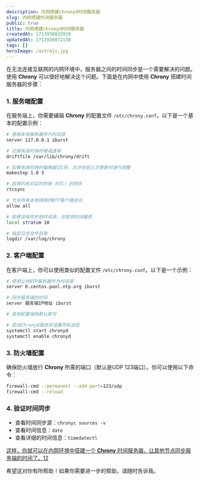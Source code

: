 ```yaml
---
description: 内网搭建chronyd时间服务器
slug: 内网搭建时间服务器
public: true
title: 内网搭建chronyd时间服务器
createdAt: 1713938815939
updatedAt: 1713938872138
tags: []
heroImage: /astrojs.jpg
---
```

在无法连接互联网的内网环境中，服务器之间的时间同步是一个需要解决的问题。使用 **Chrony** 可以很好地解决这个问题。下面是在内网中使用 **Chrony** 搭建时间服务器的步骤：

### 1. 服务端配置

在服务端上，你需要编辑 **Chrony** 的配置文件 `/etc/chrony.conf`。以下是一个基本的配置示例：

```bash
# 使用本地服务器作为时间源
server 127.0.0.1 iburst

# 记录系统时钟的增减速率
driftfile /var/lib/chrony/drift

# 如果系统时钟的偏移超过1秒，允许在前三次更新时进行调整
makestep 1.0 3

# 启用内核对实时时钟（RTC）的同步
rtcsync

# 允许所有本地网络的NTP客户端访问
allow all

# 即使没有同步到时间源，也提供时间服务
local stratum 10

# 指定日志文件目录
logdir /var/log/chrony
```

### 2. 客户端配置

在客户端上，你可以使用类似的配置文件 `/etc/chrony.conf`。以下是一个示例：

```bash
# 使用公共NTP服务器作为时间源
server 0.centos.pool.ntp.org iburst

# 同步服务端的时间
server 服务端IP地址 iburst

# 其他配置保持默认即可

# 启动Chronyd服务并设置开机自启
systemctl start chronyd
systemctl enable chronyd
```

### 3. 防火墙配置

确保防火墙放行 **Chrony** 所需的端口（默认是UDP 123端口）。你可以使用以下命令：

```bash
firewall-cmd --permanent --add-port=123/udp
firewall-cmd --reload
```

### 4. 验证时间同步

- 查看时间同步源：`chronyc sources -v`
- 查看时间信息：`date`
- 查看详细的时间信息：`timedatectl`

[这样，你就可以在内网环境中搭建一个 **Chrony** 时间服务器，让其他节点同步服务端的时间了。](https://blog.csdn.net/cyt0906/article/details/107310159)[1](https://blog.csdn.net/cyt0906/article/details/107310159)[2](https://www.cnblogs.com/Renqy/p/12987125.html)

希望这对你有所帮助！如果你需要进一步的帮助，请随时告诉我。
